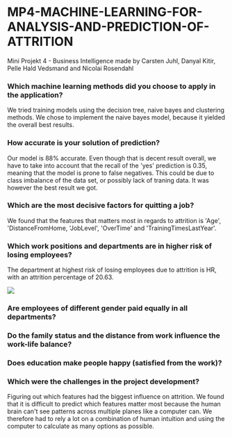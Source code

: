 # MP4-MACHINE-LEARNING-FOR-ANALYSIS-AND-PREDICTION-OF-ATTRITION
Mini Projekt 4 - Business Intelligence
made by Carsten Juhl, Danyal Kitir, Pelle Hald Vedsmand and Nicolai Rosendahl

### Which machine learning methods did you choose to apply in the application?

We tried training models using the decision tree, naive bayes and clustering methods. We chose to implement the naive bayes model, because it yielded the overall best results. 

### How accurate is your solution of prediction?

Our model is 88% accurate. Even though that is decent result overall, we have to take into account that the recall of the 'yes' prediction is 0.35, meaning that the model is prone to false negatives. This could be due to class imbalance of the data set, or possibly lack of traning data. It was however the best result we got. 

### Which are the most decisive factors for quitting a job?

We found that the features that matters most in regards to attrition is 'Age', 'DistanceFromHome, 'JobLevel', 'OverTime' and 'TrainingTimesLastYear'.

### Which work positions and departments are in higher risk of losing employees?

The department at highest risk of losing employees due to attrition is HR, with an attrition percentage of 20.63.

<image src='/Data/Exploration/Attrition shown in different department.png'>

### Are employees of different gender paid equally in all departments?

### Do the family status and the distance from work influence the work-life balance?

### Does education make people happy (satisfied from the work)?

### Which were the challenges in the project development?

Figuring out which features had the biggest influence on attrition. We found that it is difficult to predict which features matter most because the human brain can't see patterns across multiple planes like a computer can. We therefore had to rely a lot on a combination of human intuition and using the computer to calculate as many options as possible. 